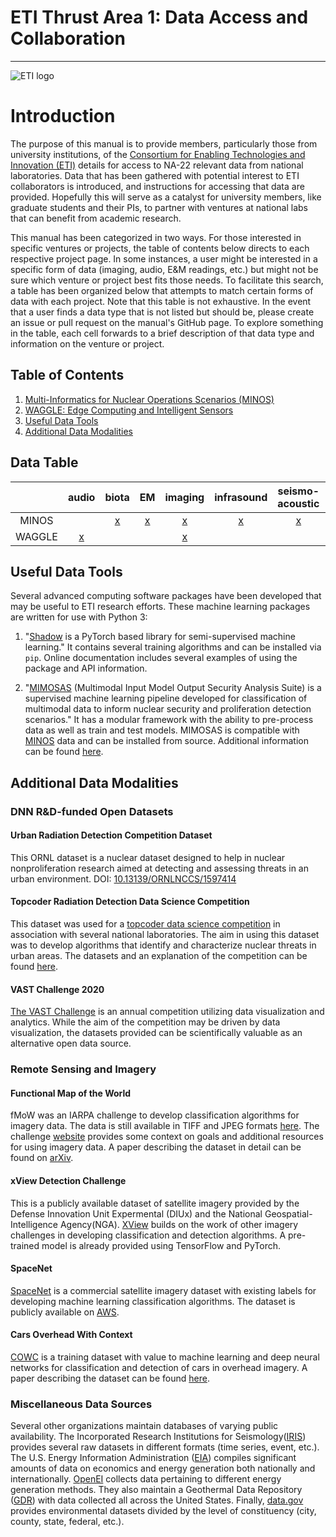 # ETI Thrust Area 1: Data Access and Collaboration

***

![ETI logo](https://eti.gatech.edu/wp-content/uploads/sites/1003/2019/03/ETI-full_black-768x293.png)

# Introduction

The purpose of this manual is to provide members, particularly those from
university institutions, of the [Consortium for Enabling Technologies and
Innovation (ETI)](https://eti.gatech.edu) details for access to NA-22
relevant data from national laboratories.
Data that has been gathered with potential interest to ETI collaborators is
introduced, and instructions for accessing that data are provided.
Hopefully this will serve as a catalyst for university members, like graduate
students and their PIs, to partner with ventures at national labs that can
benefit from academic research.

This manual has been categorized in two ways. For those interested in specific
ventures or projects, the table of contents below directs to each respective
project page. In some instances, a user might be interested in a specific form
of data (imaging, audio, E&M readings, etc.) but might not be sure which venture
or project best fits those needs. To facilitate this search, a table has been
organized below that attempts to match certain forms of data with each project.
Note that this table is not exhaustive. In the event that a user finds a data
type that is not listed but should be, please create an issue or pull request
on the manual's GitHub page. To explore something in the table, each
cell forwards to a brief description of that data type and information on the
venture or project.

## Table of Contents

1. [Multi-Informatics for Nuclear Operations Scenarios (MINOS)](MINOS.md)
2. [WAGGLE: Edge Computing and Intelligent Sensors](WAGGLE.md)
3. [Useful Data Tools](#useful-data-tools)
4. [Additional Data Modalities](#additional-data-modalities)

## Data Table

|        |     audio      |     biota     |      EM       |    imaging    |  infrasound   | seismo-acoustic |     video      |
|:------:|:--------------:|:-------------:|:-------------:|:-------------:|:-------------:|:---------------:|:--------------:|
| MINOS  |                | [x](MINOS.md) | [x](MINOS.md) | [x](MINOS.md) | [x](MINOS.md) |  [x](MINOS.md)  |                |
| WAGGLE | [x](WAGGLE.md) |               |               | [x](WAGGLE.md)|               |                 | [x](WAGGLE.md) |

## Useful Data Tools

Several advanced computing software packages have been developed that may be useful to ETI research efforts. These machine learning packages are written for use with Python 3:

1. "[Shadow](https://shadow-ssml.readthedocs.io/en/latest/) is a PyTorch based library for semi-supervised machine learning." It contains several training algorithms and can be installed via `pip`. Online documentation includes several examples of using the package and API information.

2. "[MIMOSAS](https://github.com/nonproliferation/mimosas) (Multimodal Input Model Output Security Analysis Suite) is a supervised machine learning pipeline developed for classification of multimodal data to inform nuclear security and proliferation detection scenarios." It has a modular framework with the ability to pre-process data as well as train and test models. MIMOSAS is compatible with [MINOS](MINOS.md) data and can be installed from source. Additional information can be found [here](https://complexity.berkeley.edu/mimosas/).

## Additional Data Modalities

### DNN R&D-funded Open Datasets

#### Urban Radiation Detection Competition Dataset

This ORNL dataset is a nuclear dataset designed to help in nuclear nonproliferation research aimed at detecting and assessing threats in an urban environment.
DOI: [10.13139/ORNLNCCS/1597414](https://doi.ccs.ornl.gov/ui/doi/74)

#### Topcoder Radiation Detection Data Science Competition

This dataset was used for a [topcoder data science competition](https://www.topcoder.com/lp/detect-radiation) in association with several national laboratories. The aim in using this dataset was to develop algorithms that identify and characterize nuclear threats in urban areas. The datasets and an explanation of the competition can be found [here](https://www.topcoder.com/challenges/30085346).

#### VAST Challenge 2020

[The VAST Challenge](https://vast-challenge.github.io/2020/) is an annual competition utilizing data visualization and analytics. While the aim of the competition may be driven by data visualization, the datasets provided can be scientifically valuable as an alternative open data source.

### Remote Sensing and Imagery

#### Functional Map of the World

fMoW was an IARPA challenge to develop classification algorithms for imagery data. The data is still available in TIFF and JPEG formats [here](https://github.com/fMoW/dataset). The challenge [website](https://www.iarpa.gov/challenges/fmow.html) provides some context on goals and additional resources for using imagery data. A paper describing the dataset in detail can be found on [arXiv](https://arxiv.org/abs/1711.07846).

#### xView Detection Challenge

This is a publicly available dataset of satellite imagery provided by the Defense Innovation Unit Expermental (DIUx) and the National Geospatial-Intelligence Agency(NGA). [XView](http://xviewdataset.org/) builds on the work of other imagery challenges in developing classification and detection algorithms. A pre-trained model is already provided using TensorFlow and PyTorch.

#### SpaceNet

[SpaceNet](https://spacenetchallenge.github.io/) is a commercial satellite imagery dataset with existing labels for developing machine learning classification algorithms. The dataset is publicly available on [AWS](https://registry.opendata.aws/spacenet/).

#### Cars Overhead With Context

[COWC](https://gdo152.llnl.gov/cowc/) is a training dataset with value to machine learning and deep neural networks for classification and detection of cars in overhead imagery. A paper describing the dataset can be found [here](https://gdo152.llnl.gov/cowc/mundhenk_et_al_eccv_2016.pdf).

### Miscellaneous Data Sources

Several other organizations maintain databases of varying public availability. The Incorporated Research Institutions for Seismology([IRIS](http://ds.iris.edu/ds/nodes/dmc/data/)) provides several raw datasets in different formats (time series, event, etc.). The U.S. Energy Information Administration ([EIA](https://www.eia.gov/opendata/)) compiles significant amounts of data on economics and energy generation both nationally and internationally. [OpenEI](https://openei.org/datasets/dataset) collects data pertaining to different energy generation methods. They also maintain a Geothermal Data Repository ([GDR](https://gdr.openei.org/submissions/all)) with data collected all across the United States. Finally, [data.gov](https://catalog.data.gov/dataset) provides environmental datasets divided by the level of constituency (city, county, state, federal, etc.).
